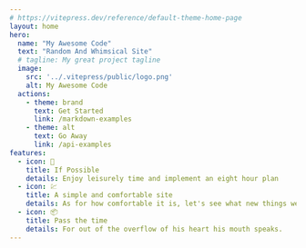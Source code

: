 ```yaml
---
# https://vitepress.dev/reference/default-theme-home-page
layout: home
hero:
  name: "My Awesome Code"
  text: "Random And Whimsical Site"
  # tagline: My great project tagline
  image:
    src: '../.vitepress/public/logo.png'
    alt: My Awesome Code
  actions:
    - theme: brand
      text: Get Started
      link: /markdown-examples
    - theme: alt
      text: Go Away
      link: /api-examples
features:
  - icon: 📜
    title: If Possible
    details: Enjoy leisurely time and implement an eight hour plan
  - icon: 💹
    title: A simple and comfortable site
    details: As for how comfortable it is, let's see what new things we can discover
  - icon: 📦 
    title: Pass the time
    details: For out of the overflow of his heart his mouth speaks.
---
```


